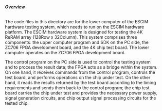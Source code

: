###### **Overview**
The code files in this directory are for the lower computer of the ESCIM hardware testing system, which needs to run on the ESCIM hardware platform. The ESCIM hardware system is designed for testing the 4K ReRAM array (128Row x 32Column). This system comprises three components: the upper computer program and SDK on the PC side, the ZC706 FPGA development board, and the 4K chip test board. The lower computer operates on the ZC706 FPGA development board.

The control program on the PC side is used to control the testing system and to process the result data; the FPGA acts as a bridge within the system. On one hand, it receives commands from the control program, controls the test board, and performs operations on the chip under test. On the other hand, it reads the results returned by the test board according to the timing requirements and sends them back to the control program; the chip test board carries the chip under test and provides the necessary power supply, signal generation circuits, and chip output signal processing circuits for the tested chip.